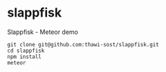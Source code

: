 # slappfisk
Slappfisk - Meteor demo

```
git clone git@github.com:thawi-sost/slappfisk.git
cd slappfisk
npm install
meteor
```
